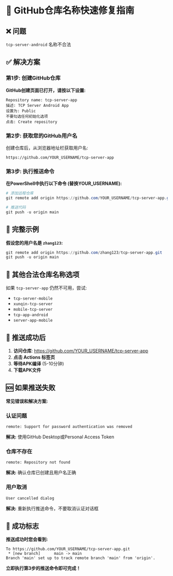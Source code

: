 # 🚀 GitHub仓库名称快速修复指南

## ❌ 问题
`tcp-server-android` 名称不合法

## ✅ 解决方案

### 第1步: 创建GitHub仓库
**GitHub创建页面已打开，请按以下设置:**

```
Repository name: tcp-server-app
描述: TCP Server Android App
设置为: Public
不要勾选任何初始化选项
点击: Create repository
```

### 第2步: 获取您的GitHub用户名
创建仓库后，从浏览器地址栏获取用户名:
```
https://github.com/YOUR_USERNAME/tcp-server-app
```

### 第3步: 执行推送命令
**在PowerShell中执行以下命令 (替换YOUR_USERNAME):**

```powershell
# 添加远程仓库
git remote add origin https://github.com/YOUR_USERNAME/tcp-server-app.git

# 推送代码
git push -u origin main
```

## 🎯 完整示例

**假设您的用户名是 `zhang123`:**

```powershell
git remote add origin https://github.com/zhang123/tcp-server-app.git
git push -u origin main
```

## 🔄 其他合法仓库名称选项

如果 `tcp-server-app` 仍然不可用，尝试:
- `tcp-server-mobile`
- `xunqin-tcp-server`
- `mobile-tcp-server`
- `tcp-app-android`
- `server-app-mobile`

## 📱 推送成功后

1. **访问仓库**: https://github.com/YOUR_USERNAME/tcp-server-app
2. **点击 Actions 标签页**
3. **等待APK编译** (5-10分钟)
4. **下载APK文件**

## 🆘 如果推送失败

**常见错误和解决方案:**

### 认证问题
```
remote: Support for password authentication was removed
```
**解决:** 使用GitHub Desktop或Personal Access Token

### 仓库不存在
```
remote: Repository not found
```
**解决:** 确认仓库已创建且用户名正确

### 用户取消
```
User cancelled dialog
```
**解决:** 重新执行推送命令，不要取消认证对话框

## 🎉 成功标志

**推送成功时您会看到:**
```
To https://github.com/YOUR_USERNAME/tcp-server-app.git
 * [new branch]      main -> main
Branch 'main' set up to track remote branch 'main' from 'origin'.
```

**立即执行第3步的推送命令即可完成！**
